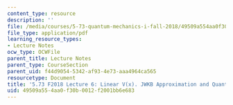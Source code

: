 ```yaml
---
content_type: resource
description: ''
file: /media/courses/5-73-quantum-mechanics-i-fall-2018/49509a554aa0f30b0012f2001bb6e683_MIT5_73F18_Lec6.pdf
file_type: application/pdf
learning_resource_types:
- Lecture Notes
ocw_type: OCWFile
parent_title: Lecture Notes
parent_type: CourseSection
parent_uid: f44d9054-5342-af93-4e73-aaa4964ca565
resourcetype: Document
title: '5.73 F2018 Lecture 6: Linear V(x). JWKB Approximation and Quantization'
uid: 49509a55-4aa0-f30b-0012-f2001bb6e683
---
```

